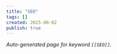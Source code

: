 ```yaml
---
title: "SEO"
tags: []
created: 2025-08-02
publish: true
---
```


_Auto-generated page for keyword `[[SEO]]`._
